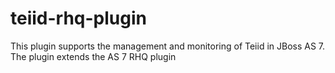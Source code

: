 teiid-rhq-plugin
================

This plugin supports the management and monitoring of Teiid in JBoss AS 7. The plugin extends the AS 7 RHQ plugin
